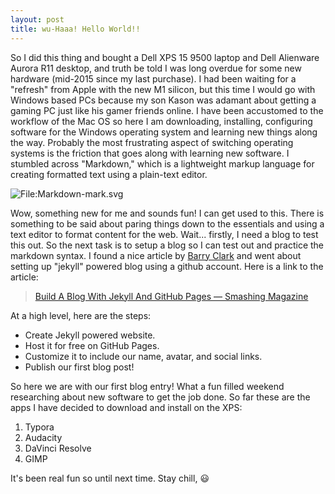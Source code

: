```yaml
---
layout: post
title: wu-Haaa! Hello World!!
---
```

So I did this thing and bought a Dell XPS 15 9500 laptop and Dell Alienware Aurora R11 desktop, and truth be told I was long overdue for some new hardware (mid-2015 since my last purchase). I had been waiting for a "refresh" from Apple with the new M1 silicon, but this time I would  go with Windows based PCs because my son Kason was adamant about getting a gaming PC just like his gamer friends online. I have been accustomed to the workflow of the Mac OS so here I am downloading, installing, configuring software for the Windows operating system and learning new things along the way. Probably the most frustrating aspect of switching operating systems is the friction that goes along with learning new software. I stumbled across "Markdown," which is a lightweight markup language for creating formatted text using a plain-text editor.

![File:Markdown-mark.svg](https://upload.wikimedia.org/wikipedia/commons/thumb/4/48/Markdown-mark.svg/208px-Markdown-mark.svg.png)

Wow, something new for me and sounds fun! I can get used to this. There is something to be said about paring things down to the essentials and using a text editor to format content for the web. Wait... firstly, I need a blog to test this out. So the next task is to setup a blog so I can test out and practice the markdown syntax. I found a nice article by [Barry Clark](https://www.barryclark.co/) and went about setting up "jekyll" powered blog using a github account. Here is a link to the article: 

>  [Build A Blog With Jekyll And GitHub Pages — Smashing Magazine](https://www.smashingmagazine.com/2014/08/build-blog-jekyll-github-pages/)

At a high level, here are the steps:

* Create Jekyll powered website.
* Host it for free on GitHub Pages.
* Customize it to include our name, avatar, and social links.
* Publish our first blog post!

So here we are with our first blog entry! What a fun filled weekend researching about new software to get the job done. So far these are the apps I have decided to download and install on the XPS:

1. Typora
2. Audacity
3. DaVinci Resolve
4. GIMP

It's been real fun so until next time. Stay chill, :smiley:
